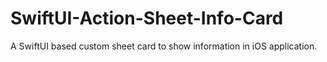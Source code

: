 # SwiftUI-Action-Sheet-Info-Card
A SwiftUI based custom sheet card to show information in iOS application.
